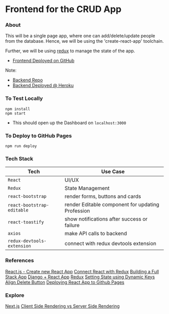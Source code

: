 # Frontend for the CRUD App

### About

This will be a single page app, where one can add/delete/update people from the database.
Hence, we will be using the 'create-react-app' toolchain.

Further, we will be using [redux](https://react-redux.js.org/) to manage the state of the app.

- [Frontend Deployed on GitHub](http://ayushxx7.github.io/crud-frontend)

Note:

- [Backend Repo](https://github.com/ayushxx7/crud)
- [Backend Deployed @ Heroku](https://crud-person-node.herokuapp.com/persons)

### To Test Locally

```
npm install
npm start
```

- This should open up the Dashboard on `localhost:3000`

### To Deploy to GitHub Pages

```
npm run deploy
```

### Tech Stack

| Tech                       | Use Case                                          |
| -------------------------- | ------------------------------------------------- |
| `React`                    | UI/UX                                             |
| `Redux`                    | State Management                                  |
| `react-bootstrap`          | render forms, buttons and cards                   |
| `react-bootstrap-editable` | render Editable component for updating Profession |
| `react-toastify`           | show notifications after success or failure       |
| `axios`                    | make API calls to backend                         |
| `redux-devtools-extension` | connect with redux devtools extension             |

### References

[React.js - Create new React App](https://reactjs.org/docs/create-a-new-react-app.html)
[Connect React with Redux](https://react-redux.js.org/introduction/basic-tutorial#links)
[Building a Full Stack App](https://www.youtube.com/watch?v=GieYIzvdt2U&list=PLillGF-RfqbbRA-CIUxlxkUpbq0IFkX60&index=2)
[Django + React App](https://www.valentinog.com/blog/drf/#Django_REST_with_React_Django_and_React_together)
[Redux](https://www.youtube.com/watch?v=CVpUuw9XSjY)
[Setting State using Dynamic Keys](https://stackoverflow.com/questions/29280445/reactjs-setstate-with-a-dynamic-key-name)
[Align Delete Button](https://stackoverflow.com/questions/6632340/place-a-button-right-aligned)
[Deploying React App to Github Pages](https://github.com/gitname/react-gh-pages)

### Explore

[Next.js](https://nextjs.org/learn/basics/create-nextjs-app/setup)
[Client Side Rendering vs Server Side Rendering](https://www.toptal.com/front-end/client-side-vs-server-side-pre-rendering)
